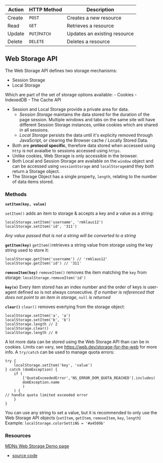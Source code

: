 | Action | HTTP Method   | Description                  |
| ------ | ------------- | ---------------------------- |
| Create | `POST`        | Creates a new resource       |
| Read   | `GET`         | Retrieves a resource         |
| Update | `PUT`/`PATCH` | Updates an existing resource |
| Delete | `DELETE`      | Deletes a resource           |

## Web Storage API

The Web Storage API defines two storage mechanisms:

-   Session Storage
-   Local Storage

Which are part of the set of storage options available: - Cookies - IndexedDB - The Cache API

-   Session and Local Storage provide a private area for data.
    -   _Session Storage_ maintains the data stored for the duration of the page session. Multiple windows and tabs on the same site will have different Session Storage instances, unlike cookies which are shared in all sessions.
    -   _Local Storage_ persists the data until it's explicity removed through JavaScript, or clearing the Browser cache / Locally Stored Data.
-   Both are **protocol specific**, therefore data stored when accessed using `http` is not avaialbe to sessions accessed using `https`.
-   Unlike cookies, Web Storage is only accessible in the browser.
-   Both Local and Session Storage are available on the `window` object and can be accessed using `sessionStorage` and `localStorage`and they both return a Storage object.
-   The Storage Object has a single property, `length`, relating to the number of data items stored.

### Methods

**`setItem(key, value)`**

`setItem()` adds an item to storage & accepts a key and a value as a string:

```
localStorage.setItem('username', 'rmklaus12')
localStorage.setItem('id', '311')
```

_Any value passed that is not a string will be converted to a string_

**`getItem(key)`**
`getItem()`retrieves a string value from storage using the key string used to store it:

```
localStorage.getItem('username') // 'rmklaus12'
localStorage.getItem('id') // '311'
```

**`removeItem(key)`**
`removeItem()` removes the item matching the `key` from storage:
`localStorage.removeItem('id')`

**`key(n)`**
Every item stored has an index number and the order of keys is user-agent defined so is not always consecutive.
_If a number is referenced that does not point to an item in storage,_ `null` _is returned_

**`clear()`**
`clear()` removes evertying from the storage object:

```
localStorage.setItem('a', 'a')
localStorage.setItem('b', 'b')
localStorage.length // 2
localStorage.clear()
localStorage.length // 0
```

A lot more data can be stored using the Web Storage API than can be in cookies.
Limits can vary, see https://web.dev/storage-for-the-web for more info.
A `try/catch` can be used to manage quota errors:

```
try {
	localStorage.setItem('key', 'value')
} catch (domException) {
	if (
		['QuotaExceededError','NS_ERROR_DOM_QUOTA_REACHED'].includes(
		domException.name
		)
	) {
// handle quota limited exceeded error
	}
}
```

You can use any string to set a value, but it is recommended to only use the Web Storage API objects (`setItem`, `getItem`, `removeItem`, `key`, `length`)
Example:
`localStorage.colorSettiNG = '#a4509b'`

### Resources

[MDNs Web Storage Demo page](https://mdn.github.io/dom-examples/web-storage/)

-   [source code](https://mdn.github.io/dom-examples/web-storage/)
